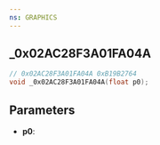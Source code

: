 ```yaml
---
ns: GRAPHICS
---
```

## _0x02AC28F3A01FA04A

```c
// 0x02AC28F3A01FA04A 0xB19B2764
void _0x02AC28F3A01FA04A(float p0);
```


## Parameters
* **p0**: 

